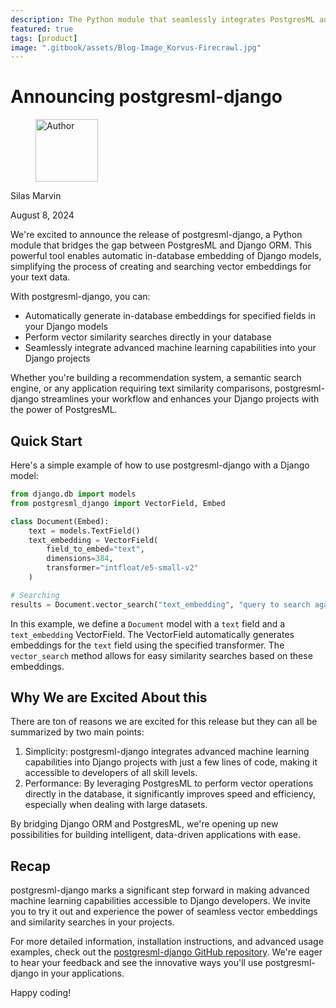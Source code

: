 ```yaml
---
description: The Python module that seamlessly integrates PostgresML and Django ORM
featured: true
tags: [product]
image: ".gitbook/assets/Blog-Image_Korvus-Firecrawl.jpg"
---
```


# Announcing postgresml-django

<div align="left">

<figure><img src=".gitbook/assets/silas.jpg" alt="Author" width="100"><figcaption></figcaption></figure>

</div>

Silas Marvin

August 8, 2024

We're excited to announce the release of postgresml-django, a Python module that bridges the gap between PostgresML and Django ORM. This powerful tool enables automatic in-database embedding of Django models, simplifying the process of creating and searching vector embeddings for your text data.

With postgresml-django, you can:
- Automatically generate in-database embeddings for specified fields in your Django models
- Perform vector similarity searches directly in your database
- Seamlessly integrate advanced machine learning capabilities into your Django projects

Whether you're building a recommendation system, a semantic search engine, or any application requiring text similarity comparisons, postgresml-django streamlines your workflow and enhances your Django projects with the power of PostgresML.

## Quick Start

Here's a simple example of how to use postgresml-django with a Django model:

```python
from django.db import models
from postgresml_django import VectorField, Embed

class Document(Embed):
    text = models.TextField()
    text_embedding = VectorField(
        field_to_embed="text",
        dimensions=384,
        transformer="intfloat/e5-small-v2"
    )

# Searching
results = Document.vector_search("text_embedding", "query to search against")
```

In this example, we define a `Document` model with a `text` field and a `text_embedding` VectorField. The VectorField automatically generates embeddings for the `text` field using the specified transformer. The `vector_search` method allows for easy similarity searches based on these embeddings.

## Why We are Excited About this

There are ton of reasons we are excited for this release but they can all be summarized by two main points:

1. Simplicity: postgresml-django integrates advanced machine learning capabilities into Django projects with just a few lines of code, making it accessible to developers of all skill levels.
2. Performance: By leveraging PostgresML to perform vector operations directly in the database, it significantly improves speed and efficiency, especially when dealing with large datasets.

By bridging Django ORM and PostgresML, we're opening up new possibilities for building intelligent, data-driven applications with ease.

## Recap

postgresml-django marks a significant step forward in making advanced machine learning capabilities accessible to Django developers. We invite you to try it out and experience the power of seamless vector embeddings and similarity searches in your projects.

For more detailed information, installation instructions, and advanced usage examples, check out the [postgresml-django GitHub repository](https://github.com/postgresml/postgresml-django). We're eager to hear your feedback and see the innovative ways you'll use postgresml-django in your applications.

Happy coding!
